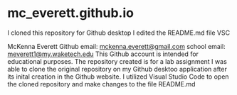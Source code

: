 # mc_everett.github.io
I cloned this repository for Github desktop 
I edited the README.md file VSC 

McKenna Everett 
Github email: mckenna.everett@gmail.com
school email: meverett1@my.waketech.edu
This Github account is intended for educational purposes. 
The repository created is for a lab assignment 
I was able to clone the original repository on my Github desktoo application after its inital creation in the Github website. 
I utilized Visual Studio Code to open the cloned repository and make changes to the file README.md 
